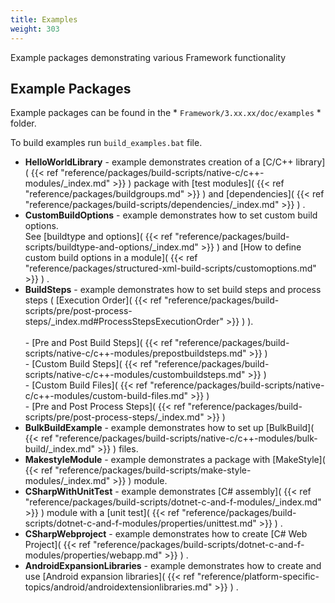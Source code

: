```yaml
---
title: Examples
weight: 303
---
```


Example packages demonstrating various Framework functionality

<a name="FrameworkExamples"></a>
## Example Packages ##

Example packages can be found in the  * `Framework/3.xx.xx/doc/examples` *  folder.

To build examples run  `build_examples.bat` file.

 - **HelloWorldLibrary**  - example demonstrates creation of a  [C/C++ library]( {{< ref "reference/packages/build-scripts/native-c/c++-modules/_index.md" >}} ) package with [test modules]( {{< ref "reference/packages/buildgroups.md" >}} )  and  [dependencies]( {{< ref "reference/packages/build-scripts/dependencies/_index.md" >}} ) .
 - **CustomBuildOptions** - example demonstrates how to set custom build options.<br>See [buildtype and options]( {{< ref "reference/packages/build-scripts/buildtype-and-options/_index.md" >}} )  and  [How to define custom build options in a module]( {{< ref "reference/packages/structured-xml-build-scripts/customoptions.md" >}} ) .
 - **BuildSteps**  - example demonstrates how to set build steps and process steps ( [Execution Order]( {{< ref "reference/packages/build-scripts/pre/post-process-steps/_index.md#ProcessStepsExecutionOrder" >}} ) ).<br><br>  - [Pre and Post Build Steps]( {{< ref "reference/packages/build-scripts/native-c/c++-modules/prepostbuildsteps.md" >}} )<br>  - [Custom Build Steps]( {{< ref "reference/packages/build-scripts/native-c/c++-modules/custombuildsteps.md" >}} )<br>  - [Custom Build Files]( {{< ref "reference/packages/build-scripts/native-c/c++-modules/custom-build-files.md" >}} )<br>  - [Pre and Post Process Steps]( {{< ref "reference/packages/build-scripts/pre/post-process-steps/_index.md" >}} )
 - **BulkBuildExample**  - example demonstrates how to set up  [BulkBuild]( {{< ref "reference/packages/build-scripts/native-c/c++-modules/bulk-build/_index.md" >}} ) files.
 - **MakestyleModule**  - example demonstrates a package with  [MakeStyle]( {{< ref "reference/packages/build-scripts/make-style-modules/_index.md" >}} ) module.
 - **CSharpWithUnitTest**  - example demonstrates  [C# assembly]( {{< ref "reference/packages/build-scripts/dotnet-c-and-f-modules/_index.md" >}} )  module with a  [unit test]( {{< ref "reference/packages/build-scripts/dotnet-c-and-f-modules/properties/unittest.md" >}} ) .
 - **CSharpWebproject**  - example demonstrates how to create  [C# Web Project]( {{< ref "reference/packages/build-scripts/dotnet-c-and-f-modules/properties/webapp.md" >}} ) .
 - **AndroidExpansionLibraries**  - example demonstrates how to create and use  [Android expansion libraries]( {{< ref "reference/platform-specific-topics/android/androidextensionlibraries.md" >}} ) .


